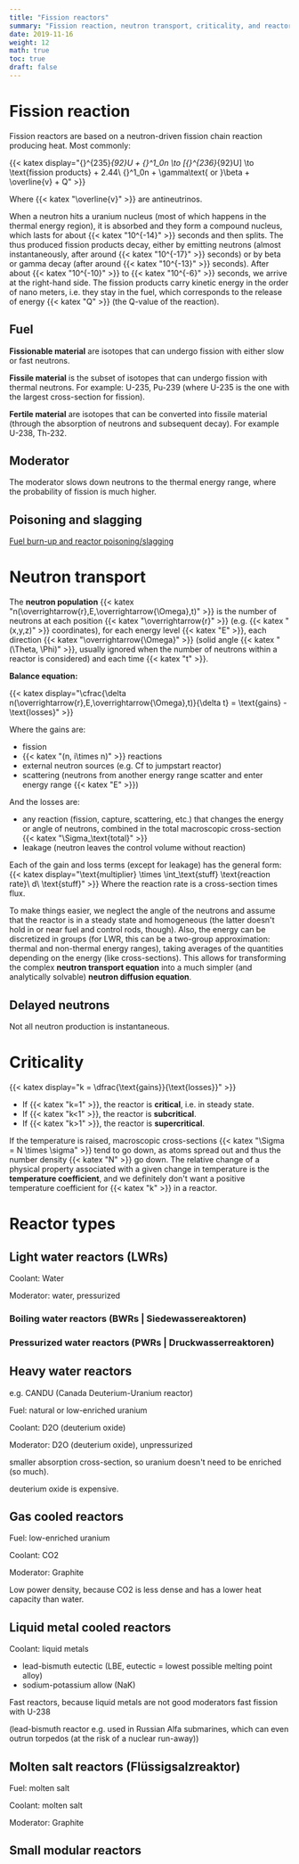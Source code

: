 ```yaml
---
title: "Fission reactors"
summary: "Fission reaction, neutron transport, criticality, and reactor types."
date: 2019-11-16
weight: 12
math: true
toc: true
draft: false
---
```


# Fission reaction

Fission reactors are based on a neutron-driven fission chain reaction producing heat. Most commonly:

{{< katex display="{}^{235}_{92}U + {}^1_0n \to [{}^{236}_{92}U] \to \text{fission products} + 2.44\ {}^1_0n + \gamma\text{ or }\beta + \overline{v} + Q" >}}

Where {{< katex "\overline{v}" >}} are antineutrinos.

When a neutron hits a uranium nucleus (most of which happens in the thermal energy region), it is absorbed and they form a compound nucleus, which lasts for about {{< katex "10^{-14}" >}} seconds and then splits.
The thus produced fission products decay, either by emitting neutrons (almost instantaneously, after around {{< katex "10^{-17}" >}} seconds) or by beta or gamma decay (after around {{< katex "10^{-13}" >}} seconds). After about {{< katex "10^{-10}" >}} to {{< katex "10^{-6}" >}} seconds, we arrive at the right-hand side.
The fission products carry kinetic energy in the order of nano meters, i.e. they stay in the fuel, which corresponds to the release of energy {{< katex "Q" >}} (the Q-value of the reaction).

## Fuel

**Fissionable material** are isotopes that can undergo fission with either slow or fast neutrons.

**Fissile material** is the subset of isotopes that can undergo fission with thermal neutrons.
For example: U-235, Pu-239 (where U-235 is the one with the largest cross-section for fission).

**Fertile material** are isotopes that can be converted into fissile material (through the absorption of neutrons and subsequent decay).
For example U-238, Th-232.

## Moderator

The moderator slows down neutrons to the thermal energy range, where the probability of fission is much higher.

## Poisoning and slagging

[Fuel burn-up and reactor poisoning/slagging](https://www.nuclear-power.net/nuclear-power/reactor-physics/reactor-operation/fuel-burnup/neutron-poisons-reactor-poisoning/)

# Neutron transport

The **neutron population**
{{< katex "n(\overrightarrow{r},E,\overrightarrow{\Omega},t)" >}}
is the number of neutrons at each position {{< katex "\overrightarrow{r}" >}} (e.g. {{< katex "(x,y,z)" >}} coordinates), for each energy level {{< katex "E" >}}, each direction {{< katex "\overrightarrow{\Omega}" >}} (solid angle {{< katex "(\Theta, \Phi)" >}}, usually ignored when the number of neutrons within a reactor is considered) and each time {{< katex "t" >}}.

**Balance equation:**

{{< katex display="\cfrac{\delta n(\overrightarrow{r},E,\overrightarrow{\Omega},t)}{\delta t} = \text{gains} - \text{losses}" >}}

Where the gains are:
* fission
* {{< katex "(n, i\times n)" >}} reactions
* external neutron sources (e.g. Cf to jumpstart reactor)
* scattering (neutrons from another energy range scatter and enter energy range {{< katex "E" >}})

And the losses are:
* any reaction (fission, capture, scattering, etc.) that changes the energy or angle of neutrons, combined in the total macroscopic cross-section {{< katex "\Sigma_\text{total}" >}}
* leakage (neutron leaves the control volume without reaction)

Each of the gain and loss terms (except for leakage) has the general form:
{{< katex display="\text{multiplier} \times \int_\text{stuff} \text{reaction rate}\ d\ \text{stuff}" >}}
Where the reaction rate is a cross-section times flux.

To make things easier, we neglect the angle of the neutrons and assume that the reactor is in a steady state and homogeneous (the latter doesn't hold in or near fuel and control rods, though). Also, the energy can be discretized in groups (for LWR, this can be a two-group approximation: thermal and non-thermal energy ranges), taking averages of the quantities depending on the energy (like cross-sections).
This allows for transforming the complex **neutron transport equation** into a much simpler (and analytically solvable) **neutron diffusion equation**.

## Delayed neutrons

Not all neutron production is instantaneous.

# Criticality

{{< katex display="k = \dfrac{\text{gains}}{\text{losses}}" >}}

* If {{< katex "k=1" >}}, the reactor is **critical**, i.e. in steady state.
* If {{< katex "k<1" >}}, the reactor is **subcritical**.
* If {{< katex "k>1" >}}, the reactor is **supercritical**.

If the temperature is raised, macroscopic cross-sections {{< katex "\Sigma = N \times \sigma" >}} tend to go down, as atoms spread out and thus the number density {{< katex "N" >}} go down.
The relative change of a physical property associated with a given change in temperature is the **temperature coefficient**, and we definitely don't want a positive temperature coefficient for {{< katex "k" >}} in a reactor.

# Reactor types

## Light water reactors (LWRs)

Coolant: Water

Moderator: water, pressurized

### Boiling water reactors (BWRs | Siedewassereaktoren)

### Pressurized water reactors (PWRs | Druckwasserreaktoren)

## Heavy water reactors

e.g. CANDU (Canada Deuterium-Uranium reactor)

Fuel: natural or low-enriched uranium

Coolant: D2O (deuterium oxide)

Moderator: D2O (deuterium oxide), unpressurized

smaller absorption cross-section, so uranium doesn't need to be enriched (so much).

deuterium oxide is expensive.

## Gas cooled reactors

Fuel: low-enriched uranium

Coolant: CO2

Moderator: Graphite

Low power density, because CO2 is less dense and has a lower heat capacity than water.

## Liquid metal cooled reactors

Coolant: liquid metals
* lead-bismuth eutectic (LBE, eutectic = lowest possible melting point alloy)
* sodium-potassium allow (NaK)

Fast reactors, because liquid metals are not good moderators
fast fission with U-238

(lead-bismuth reactor e.g. used in Russian Alfa submarines, which can even outrun torpedos (at the risk of a nuclear run-away))

## Molten salt reactors (Flüssigsalzreaktor)

Fuel: molten salt

Coolant: molten salt

Moderator: Graphite

## Small modular reactors
